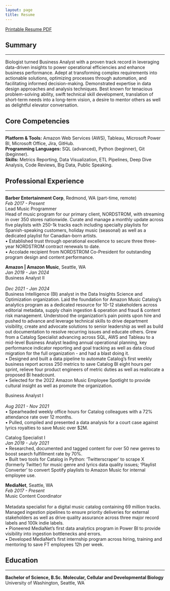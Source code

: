 ```yaml
---
layout: page
title: Resume
---
```

[Printable Resume PDF](https://biancaliebhaber.github.io/Bianca%20Liebhaber%20Resume.pdf)
## Summary
***
Biologist turned Business Analyst with a proven track record in leveraging data-driven insights to power operational efficiencies and enhance business performance. Adept at transforming complex requirements into actionable solutions, optimizing processes through automation, and facilitating informed decision-making. Demonstrated expertise in data design approaches and analysis techniques. Best known for tenacious problem-solving ability, swift technical skill development, translation of short-term needs into a long-term vision, a desire to mentor others as well as delightful elevator conversation.

## Core Competencies
***
**Platform & Tools:** Amazon Web Services (AWS), Tableau, Microsoft Power BI, Microsoft Office, Jira, GitHub.<br/>
**Programming Languages:** SQL (advanced), Python (beginner), Git (beginner).<br/>
**Skills:** Metrics Reporting, Data Visualization, ETL Pipelines, Deep Dive Analysis, Code Reviews, Big Data, Public Speaking.

## Professional Experience
***
**Barber Entertainment Corp**, Redmond, WA (part-time, remote)<br/>
*Feb 2017 - Present* <br/>
Lead Music Programmer						        			                 
Head of music program for our primary client, NORDSTROM, with streaming in over 350 stores nationwide. Curate and manage a monthly update across five playlists with 250-1k tracks each including specialty playlists for Spanish-speaking customers, holiday music (seasonal) as well as a dedicated playlist for Canadian-born artists.<br/>
 • Established trust through operational excellence to secure three three-year NORDSTROM contract renewals to date.<br/>
 • Accolade recipient from NORDSTROM Co-President for outstanding program design and content performance.<br/>

**Amazon | Amazon Music**, Seattle, WA<br/>
*Jan 2019 - Jan 2024* <br/>
Business Analyst II<br/>			
*Dec 2021 - Jan 2024* <br/>
Business Intelligence (BI) analyst in the Data Insights Science and Optimization organization. Laid the foundation for Amazon Music Catalog’s analytics program as a dedicated resource for 10-12 stakeholders across editorial metadata, supply chain ingestion & operation and fraud & content risk management. Understood the organization’s pain points upon hire and pushed to advance and leverage technical skills to drive department visibility, create and advocate solutions to senior leadership as well as build out documentation to resolve recurring issues and educate others. Grew from a Catalog Specialist advancing across SQL, AWS and Tableau to a mid-level Business Analyst leading annual operational planning, key performance indicator reporting and goal tracking as well as data cloud migration for the full organization - and had a blast doing it.<br/>
 • Designed and built a data pipeline to automate Catalog’s first weekly business report across 250 metrics to save Catalog BI eight hours per sprint, relieve four product engineers of metric duties as well as reallocate a proposed BI headcount.<br/>
 • Selected for the 2022 Amazon Music Employee Spotlight to provide cultural insight as well as promote the organization.<br/>

Business Analyst I<br/>			
*Aug 2021 - Nov 2021* <br/>
 • Spearheaded weekly office hours for Catalog colleagues with a 72% attendance rate over 12 months.<br/>
 • Pulled, compiled and presented a data analysis for a court case against lyrics royalties to save Music over $2M.<br/>

Catalog Specialist I<br/>
*Jan 2019 - July 2021* <br/>
 • Researched, documented and tagged content for over 50 new genres to boost search fulfillment rate by 70%.<br/>
 • Built two tools for Catalog in Python: ‘Twitterscraper’ to scrape X (formerly Twitter) for music genre and lyrics data quality issues; ‘Playlist Converter’ to convert Spotify playlists to Amazon Music for internal employee use.<br/>

**MediaNet**, Seattle, WA<br/>
*Feb 2017 - Present* <br/>
Music Content Coordinator<br/>			        			                 
Metadata specialist for a digital music catalog containing 69 million tracks. Managed ingestion pipelines to ensure priority deliveries for external stakeholders as well as drive quality assurance across three major record labels and 100k indie labels.<br/>
 • Pioneered MediaNet’s first data analytics program in Power BI to provide visibility into ingestion bottlenecks and errors.<br/>
 • Developed MediaNet’s first internship program across hiring, training and mentoring to save FT employees 12h per week.<br/>
## Education
***
**Bachelor of Science, B.Sc. Molecular, Cellular and Developmental Biology**<br/>
University of Washington, Seattle, WA	


